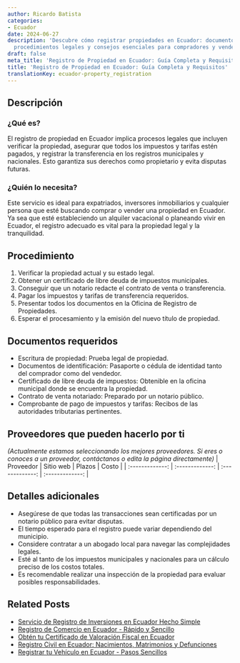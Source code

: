 ```yaml
---
author: Ricardo Batista
categories:
- Ecuador
date: 2024-06-27
description: 'Descubre cómo registrar propiedades en Ecuador: documentos necesarios,
  procedimientos legales y consejos esenciales para compradores y vendedores.'
draft: false
meta_title: 'Registro de Propiedad en Ecuador: Guía Completa y Requisitos'
title: 'Registro de Propiedad en Ecuador: Guía Completa y Requisitos'
translationKey: ecuador-property_registration
---
```



## Descripción
### ¿Qué es?
El registro de propiedad en Ecuador implica procesos legales que incluyen verificar la propiedad, asegurar que todos los impuestos y tarifas estén pagados, y registrar la transferencia en los registros municipales y nacionales. Esto garantiza sus derechos como propietario y evita disputas futuras.

### ¿Quién lo necesita?
Este servicio es ideal para expatriados, inversores inmobiliarios y cualquier persona que esté buscando comprar o vender una propiedad en Ecuador. Ya sea que esté estableciendo un alquiler vacacional o planeando vivir en Ecuador, el registro adecuado es vital para la propiedad legal y la tranquilidad.

## Procedimiento

1. Verificar la propiedad actual y su estado legal.
2. Obtener un certificado de libre deuda de impuestos municipales.
3. Conseguir que un notario redacte el contrato de venta o transferencia.
4. Pagar los impuestos y tarifas de transferencia requeridos.
5. Presentar todos los documentos en la Oficina de Registro de Propiedades.
6. Esperar el procesamiento y la emisión del nuevo título de propiedad.

## Documentos requeridos

- Escritura de propiedad: Prueba legal de propiedad.
- Documentos de identificación: Pasaporte o cédula de identidad tanto del comprador como del vendedor.
- Certificado de libre deuda de impuestos: Obtenible en la oficina municipal donde se encuentra la propiedad.
- Contrato de venta notariado: Preparado por un notario público.
- Comprobante de pago de impuestos y tarifas: Recibos de las autoridades tributarias pertinentes.

## Proveedores que pueden hacerlo por ti
_(Actualmente estamos seleccionando los mejores proveedores. Si eres o conoces a un proveedor, contáctanos o edita la página directamente)_
| Proveedor       |     Sitio web    |     Plazos       |       Costo     |
| :-------------: | :-------------: |  :-------------: | :-------------: |

## Detalles adicionales

- Asegúrese de que todas las transacciones sean certificadas por un notario público para evitar disputas.
- El tiempo esperado para el registro puede variar dependiendo del municipio.
- Considere contratar a un abogado local para navegar las complejidades legales.
- Esté al tanto de los impuestos municipales y nacionales para un cálculo preciso de los costos totales.
- Es recomendable realizar una inspección de la propiedad para evaluar posibles responsabilidades.


## Related Posts

- [Servicio de Registro de Inversiones en Ecuador Hecho Simple](https://tramitit.com/es/guides/ecuador/inscripción_al_registro_de_inversiones/)
- [Registro de Comercio en Ecuador - Rápido y Sencillo](https://tramitit.com/es/guides/ecuador/inscripción_en_el_registro_de_comercio/)
- [Obtén tu Certificado de Valoración Fiscal en Ecuador](https://tramitit.com/es/guides/ecuador/certificado_de_avalúo_fiscal/)
- [Registro Civil en Ecuador: Nacimientos, Matrimonios y Defunciones](https://tramitit.com/es/guides/ecuador/inscripción_en_el_registro_civil/)
- [Registrar tu Vehículo en Ecuador - Pasos Sencillos](https://tramitit.com/es/guides/ecuador/registro_de_vehículo/)